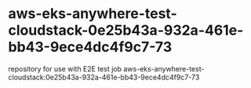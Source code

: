 # aws-eks-anywhere-test-cloudstack-0e25b43a-932a-461e-bb43-9ece4dc4f9c7-73
repository for use with E2E test job aws-eks-anywhere-test-cloudstack:0e25b43a-932a-461e-bb43-9ece4dc4f9c7-73
